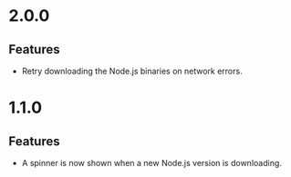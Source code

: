 # 2.0.0

## Features

- Retry downloading the Node.js binaries on network errors.

# 1.1.0

## Features

- A spinner is now shown when a new Node.js version is downloading.
